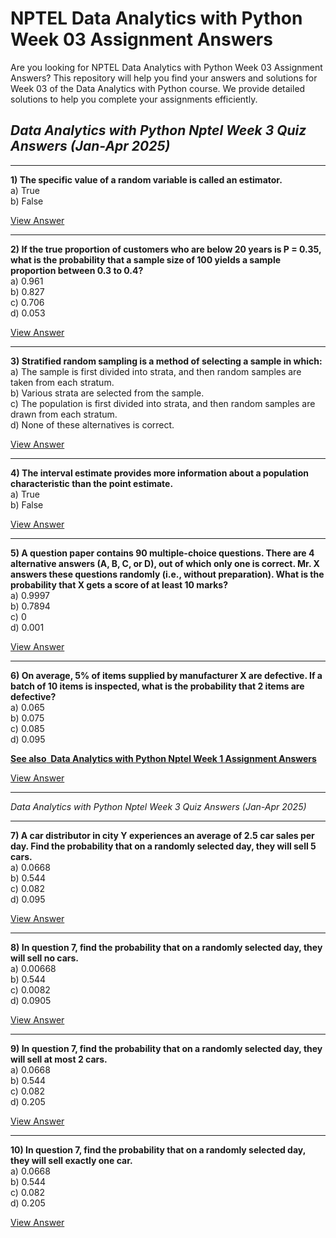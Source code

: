 # NPTEL Data Analytics with Python Week 03 Assignment Answers

Are you looking for NPTEL Data Analytics with Python Week 03 Assignment Answers? This repository will help you find your answers and solutions for Week 03 of the Data Analytics with Python course. We provide detailed solutions to help you complete your assignments efficiently.

## _Data Analytics with Python Nptel Week 3 Quiz Answers (Jan-Apr 2025)_

***

**1) The specific value of a random variable is called an estimator.**\
a) True\
b) False

[View Answer](https://my.progiez.com/courses/data-analytics-with-python-nptel-answers/)

***

**2) If the true proportion of customers who are below 20 years is P = 0.35, what is the probability that a sample size of 100 yields a sample proportion between 0.3 to 0.4?**\
a) 0.961\
b) 0.827\
c) 0.706\
d) 0.053

[View Answer](https://my.progiez.com/courses/data-analytics-with-python-nptel-answers/)

***

**3) Stratified random sampling is a method of selecting a sample in which:**\
a) The sample is first divided into strata, and then random samples are taken from each stratum.\
b) Various strata are selected from the sample.\
c) The population is first divided into strata, and then random samples are drawn from each stratum.\
d) None of these alternatives is correct.

[View Answer](https://my.progiez.com/courses/data-analytics-with-python-nptel-answers/)

***

**4) The interval estimate provides more information about a population characteristic than the point estimate.**\
a) True\
b) False

[View Answer](https://my.progiez.com/courses/data-analytics-with-python-nptel-answers/)

***

**5) A question paper contains 90 multiple-choice questions. There are 4 alternative answers (A, B, C, or D), out of which only one is correct. Mr. X answers these questions randomly (i.e., without preparation). What is the probability that X gets a score of at least 10 marks?**\
a) 0.9997\
b) 0.7894\
c) 0\
d) 0.001

[View Answer](https://my.progiez.com/courses/data-analytics-with-python-nptel-answers/)

***

**6) On average, 5% of items supplied by manufacturer X are defective. If a batch of 10 items is inspected, what is the probability that 2 items are defective?**\
a) 0.065\
b) 0.075\
c) 0.085\
d) 0.095

[****See also**  **Data Analytics with Python Nptel Week 1 Assignment Answers****](https://progiez.com/data-analytics-with-python-nptel-week-1-quiz-answers)

[View Answer](https://my.progiez.com/courses/data-analytics-with-python-nptel-answers/)

***

_Data Analytics with Python Nptel Week 3 Quiz Answers (Jan-Apr 2025)_

***

**7) A car distributor in city Y experiences an average of 2.5 car sales per day. Find the probability that on a randomly selected day, they will sell 5 cars.**\
a) 0.0668\
b) 0.544\
c) 0.082\
d) 0.095

[View Answer](https://my.progiez.com/courses/data-analytics-with-python-nptel-answers/)

***

**8) In question 7, find the probability that on a randomly selected day, they will sell no cars.**\
a) 0.00668\
b) 0.544\
c) 0.0082\
d) 0.0905

[View Answer](https://my.progiez.com/courses/data-analytics-with-python-nptel-answers/)

***

**9) In question 7, find the probability that on a randomly selected day, they will sell at most 2 cars.**\
a) 0.0668\
b) 0.544\
c) 0.082\
d) 0.205

[View Answer](https://my.progiez.com/courses/data-analytics-with-python-nptel-answers/)

***

**10) In question 7, find the probability that on a randomly selected day, they will sell exactly one car.**\
a) 0.0668\
b) 0.544\
c) 0.082\
d) 0.205

[View Answer](https://my.progiez.com/courses/data-analytics-with-python-nptel-answers/)
